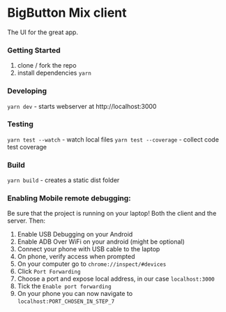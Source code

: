 # BigButton Mix client

The UI for the great app.

### Getting Started

1. clone / fork the repo
2. install dependencies `yarn`

### Developing

`yarn dev` - starts webserver at http://localhost:3000

### Testing

`yarn test --watch` - watch local files
`yarn test --coverage` - collect code test coverage

### Build

`yarn build` - creates a static dist folder

### Enabling Mobile remote debugging:

Be sure that the project is running on your laptop! Both the client and the server. Then:

1. Enable USB Debugging on your Android
2. Enable ADB Over WiFi on your android (might be optional)
3. Connect your phone with USB cable to the laptop
4. On phone, verify access when prompted
5. On your computer go to `chrome://inspect/#devices`
6. Click `Port Forwarding`
7. Choose a port and expose local address, in our case `localhost:3000`
8. Tick the `Enable port forwarding`
9. On your phone you can now navigate to `localhost:PORT_CHOSEN_IN_STEP_7`
